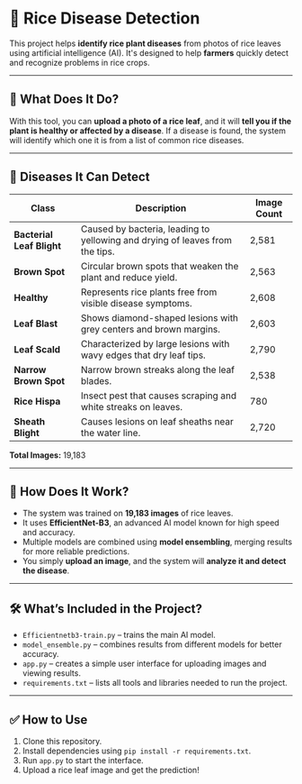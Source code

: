 # 🌾 Rice Disease Detection

This project helps **identify rice plant diseases** from photos of rice leaves using artificial intelligence (AI). It's designed to help **farmers** quickly detect and recognize problems in rice crops.

---

## 📸 What Does It Do?

With this tool, you can **upload a photo of a rice leaf**, and it will **tell you if the plant is healthy or affected by a disease**. If a disease is found, the system will identify which one it is from a list of common rice diseases.

---

## 🦠 Diseases It Can Detect

| **Class**                | **Description**                                                               | **Image Count** |
| ------------------------ | ----------------------------------------------------------------------------- | --------------- |
| **Bacterial Leaf Blight** | Caused by bacteria, leading to yellowing and drying of leaves from the tips. | 2,581           |
| **Brown Spot**           | Circular brown spots that weaken the plant and reduce yield.                 | 2,563           |
| **Healthy**              | Represents rice plants free from visible disease symptoms.                   | 2,608           |
| **Leaf Blast**           | Shows diamond-shaped lesions with grey centers and brown margins.            | 2,603           |
| **Leaf Scald**           | Characterized by large lesions with wavy edges that dry leaf tips.           | 2,790           |
| **Narrow Brown Spot**    | Narrow brown streaks along the leaf blades.                                  | 2,538           |
| **Rice Hispa**           | Insect pest that causes scraping and white streaks on leaves.                |   780           |
| **Sheath Blight**        | Causes lesions on leaf sheaths near the water line.                          | 2,720           |

**Total Images:** 19,183

---

## 🧠 How Does It Work?

- The system was trained on **19,183 images** of rice leaves.
- It uses **EfficientNet-B3**, an advanced AI model known for high speed and accuracy.
- Multiple models are combined using **model ensembling**, merging results for more reliable predictions.
- You simply **upload an image**, and the system will **analyze it and detect the disease**.

---

## 🛠️ What’s Included in the Project?

- `Efficientnetb3-train.py` – trains the main AI model.
- `model_ensemble.py` – combines results from different models for better accuracy.
- `app.py` – creates a simple user interface for uploading images and viewing results.
- `requirements.txt` – lists all tools and libraries needed to run the project.

---

## ✅ How to Use

1. Clone this repository.
2. Install dependencies using `pip install -r requirements.txt`.
3. Run `app.py` to start the interface.
4. Upload a rice leaf image and get the prediction!
